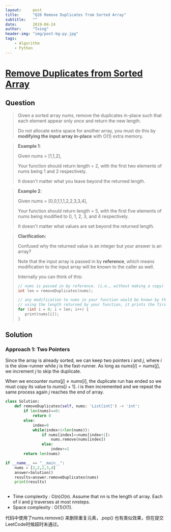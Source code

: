 ```yaml
---
layout:     post
title:      "Q26 Remove Duplicates from Sorted Array"
subtitle:   ""
date:       2019-04-24
author:     "Txing"
header-img: "img/post-bg-py.jpg"
tags:
    - Algorithm
    - Python
---
```


# [Remove Duplicates from Sorted Array](https://leetcode.com/problems/remove-duplicates-from-sorted-array/)

## Question

> Given a sorted array *nums*, remove the duplicates in-place such that each element appear only *once* and return the new length.
>
> Do not allocate extra space for another array, you must do this by **modifying the input array in-place** with O(1) extra memory.

> **Example 1**: 
>
> Given nums = [1,1,2],
>
> Your function should return length = 2, with the first two elements of nums being 1 and 2 respectively.
>
> It doesn't matter what you leave beyond the returned length.

> **Example 2**: 
>
> Given nums = [0,0,1,1,1,2,2,3,3,4],
>
> Your function should return length = 5, with the first five elements of nums being modified to 0, 1, 2, 3, and 4 respectively.
>
> It doesn't matter what values are set beyond the returned length.

>**Clarification:**
>
>Confused why the returned value is an integer but your answer is an array?
>
>Note that the input array is passed in by **reference**, which means modification to the input array will be known to the caller as well.
>
>Internally you can think of this:
>
>```c++
>// nums is passed in by reference. (i.e., without making a copy)
>int len = removeDuplicates(nums);
>
>// any modification to nums in your function would be known by the caller.
>// using the length returned by your function, it prints the first len elements.
>for (int i = 0; i < len; i++) {
>    print(nums[i]);
>}
>```



## Solution 

### Approach 1: Two Pointers

Since the array is already sorted, we can keep two pointers $i$ and $j$, where $i$ is the slow-runner while $j$ is the fast-runner. As long as $nums[i] = nums[j]$, we increment $j$ to skip the duplicate.

When we encounter $nums[j]\neq nums[i]$, the duplicate run has ended so we must copy its value to $nums[i + 1]$.  $i$ is then incremented and we repeat the same process again $j​$ reaches the end of array.

```python
class Solution:
    def removeDuplicates(self, nums: 'List[int]') -> 'int':
        if len(nums)==0:
            return 0
        else:
            index=0
            while(index+1<len(nums)):
                if nums[index]==nums[index+1]:
                    nums.remove(nums[index])
                else:
                    index+=1
        return len(nums)

if __name__ == "__main__":
    nums = [2,2,2,3,4]
    answer=Solution()
    results=answer.removeDuplicates(nums)
    print(results)
   
```

- Time complextiy : O(n)*O*(*n*). Assume that n*n* is the length of array. Each of i*i* and j*j* traverses at most n*n*steps.
- Space complexity : O(1)*O*(1).

代码中使用了nums.remove() 来删除重复元素，.pop() 也有类似效果，但在提交LeetCode时候超时未通过。